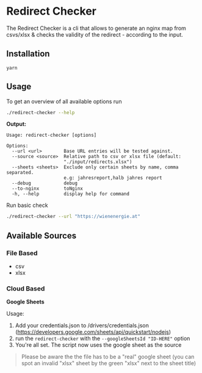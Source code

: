 # Redirect Checker

The Redirect Checker is a cli that allows to generate an nginx map from csvs/xlsx & checks the validity of the redirect - according to the input. 

## Installation 

`yarn`

## Usage

To get an overview of all available options run 

```bash
./redirect-checker --help
```

**Output:** 
```
Usage: redirect-checker [options]

Options:
  --url <url>        Base URL entries will be tested against.
  --source <source>  Relative path to csv or xlsx file (default:
                     "./input/redirects.xlsx")
  --sheets <sheets>  Exclude only certain sheets by name, comma separated.
                     e.g: jahresreport,halb jahres report
  --debug            debug
  --to-nginx         toNginx
  -h, --help         display help for command
```

Run basic check 
```bash
./redirect-checker --url "https://wienenergie.at"
```


## Available Sources

### File Based
* csv
* xlsx

### Cloud Based

**Google Sheets**

Usage: 
1. Add your credentials.json to /drivers/credentials.json
   (https://developers.google.com/sheets/api/quickstart/nodejs)
2. run the `redirect-checker` with the `--googleSheetsId "ID-HERE"` option
3. You're all set. The script now uses the google sheet as the source

> Please be aware the the file has to be a "real" google sheet (you can spot an invalid "xlsx" sheet by the green "xlsx" next to the sheet title)

